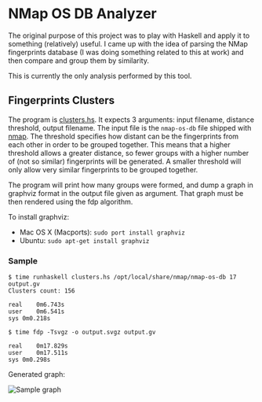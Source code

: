 # NMap OS DB Analyzer

The original purpose of this project was to play with Haskell and apply it to something (relatively) useful. I came up with the idea of parsing the NMap fingerprints database (I was doing something related to this at work) and then compare and group them by similarity.

This is currently the only analysis performed by this tool.

## Fingerprints Clusters

The program is [clusters.hs](nmap-os-db-analyzer/blob/master/clusters.hs). It expects 3 arguments: input filename, distance threshold, output filename. The input file is the `nmap-os-db` file shipped with [nmap](http://nmap.org/). The threshold specifies how distant can be the fingerprints from each other in order to be grouped together. This means that a higher threshold allows a greater distance, so fewer groups with a higher number of (not so similar) fingerprints will be generated. A smaller threshold will only allow very similar fingerprints to be grouped together.

The program will print how many groups were formed, and dump a graph in graphviz format in the output file given as argument. That graph must be then rendered using the fdp algorithm.

To install graphviz: 

 * Mac OS X (Macports): `sudo port install graphviz`
 * Ubuntu: `sudo apt-get install graphviz`

### Sample

    $ time runhaskell clusters.hs /opt/local/share/nmap/nmap-os-db 17 output.gv
	Clusters count: 156

	real	0m6.743s
	user	0m6.541s
	sys	0m0.218s

    $ time fdp -Tsvgz -o output.svgz output.gv 

	real	0m17.829s
	user	0m17.511s
	sys	0m0.298s

Generated graph:

![Sample graph](nmap-os-db-analyzer/raw/master/sample.svgz)
